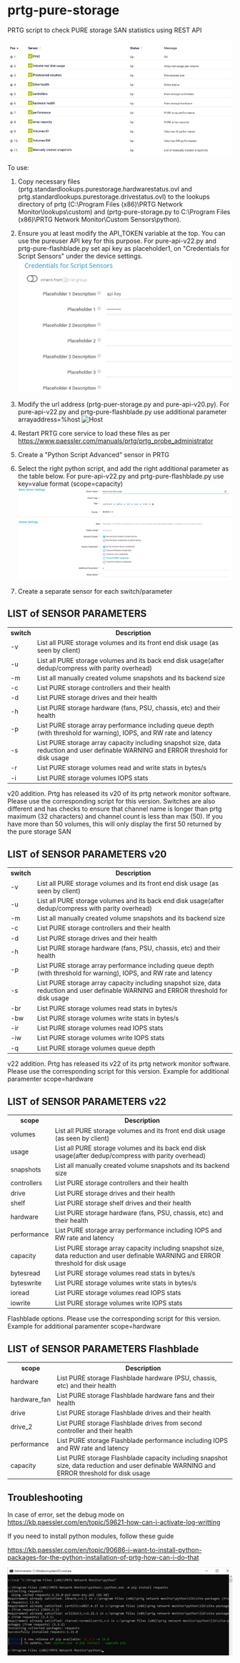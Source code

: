 # prtg-pure-storage
PRTG script to check PURE storage SAN statistics using REST API


![All available sensors](https://github.com/evandrotex/prtg-pure-storage/raw/master/all%20sensors.png)


To use: 
1. Copy necessary files (prtg.standardlookups.purestorage.hardwarestatus.ovl and prtg.standardlookups.purestorage.drivestatus.ovl) to the lookups directory of prtg (C:\Program Files (x86)\PRTG Network Monitor\lookups\custom) and (prtg-pure-storage.py to C:\Program Files (x86)\PRTG Network Monitor\Custom Sensors\python).
2. Ensure you at least modify the API_TOKEN variable at the top. You can use the pureuser API key for this purpose. For pure-api-v22.py and prtg-pure-flashblade.py set api key as placeholder1, on "Credentials for Script Sensors" under the device settings.
![Api](https://github.com/evandrotex/prtg-pure-storage/raw/master/api-key.png)
3. Modify the url address (prtg-puer-storage.py and pure-api-v20.py). For pure-api-v22.py and prtg-pure-flashblade.py use additional parameter arrayaddress=%host
![Host](https://github.com/evandrotex/prtg-pure-storage/raw/master/additional-parameter.png)
4. Restart PRTG core service to load these files as per https://www.paessler.com/manuals/prtg/prtg_probe_administrator
5. Create a "Python Script Advanced" sensor in PRTG
6. Select the right python script, and add the right additional parameter as the table below. For pure-api-v22.py and prtg-pure-flashblade.py use key=value format (scope=capacity)
![Adding a sensor](https://github.com/evandrotex/prtg-pure-storage/raw/master/add-sensor.png)

7. Create a separate sensor for each switch/parameter


## LIST of SENSOR PARAMETERS
<table>
    <tr>
        <th>switch</th>
        <th>Description</th>
    </tr>
    <tr>
        <td>-v</td>
        <td>List all PURE storage volumes and its front end disk usage (as seen by client) </td>
    </tr>
    <tr>
        <td>-u</td>
        <td>List all PURE storage volumes and its back end disk usage(after dedup/compress with parity overhead)</td>
    </tr>
    <tr>
        <td>-m</td>
        <td>List all manually created volume snapshots and its backend size </td>
    </tr>
    <tr>
        <td>-c</td>
        <td>List PURE storage controllers and their health</td>
    </tr>
    <tr>
        <td>-d</td>
        <td>List PURE storage drives and their health</td>
    </tr>
    <tr>
        <td>-h</td>
        <td>List PURE storage hardware (fans, PSU, chassis, etc) and their health</td>
    </tr>
    <tr>
        <td>-p</td>
        <td>List PURE storage array performance including queue depth (with threshold for warning), IOPS, and RW rate and latency </td>
    </tr>
     <tr>
        <td>-s</td>
        <td>List PURE storage array capacity including snapshot size, data reduction and user definable WARNING and ERROR threshold for disk usage</td>
    </tr>
     <tr>
        <td>-r</td>
        <td>List PURE storage volumes read and write stats in bytes/s</td>
    </tr>
    <tr>
        <td>-i</td>
        <td>List PURE storage volumes IOPS stats</td>
    </tr>
</table>



v20 addition.
Prtg has released its v20 of its prtg network monitor software.
Please use the corresponding script for this version.
Switches are also different and has checks to ensure that channel name is longer than prtg maximum (32 characters) and channel count is less than max (50). If you have more than 50 volumes, this will only display the first 50 returned by the pure storage SAN

## LIST of SENSOR PARAMETERS v20
<table>
    <tr>
        <th>switch</th>
        <th>Description</th>
    </tr>
    <tr>
        <td>-v</td>
        <td>List all PURE storage volumes and its front end disk usage (as seen by client) </td>
    </tr>
    <tr>
        <td>-u</td>
        <td>List all PURE storage volumes and its back end disk usage(after dedup/compress with parity overhead)</td>
    </tr>
    <tr>
        <td>-m</td>
        <td>List all manually created volume snapshots and its backend size </td>
    </tr>
    <tr>
        <td>-c</td>
        <td>List PURE storage controllers and their health</td>
    </tr>
    <tr>
        <td>-d</td>
        <td>List PURE storage drives and their health</td>
    </tr>
    <tr>
        <td>-h</td>
        <td>List PURE storage hardware (fans, PSU, chassis, etc) and their health</td>
    </tr>
    <tr>
        <td>-p</td>
        <td>List PURE storage array performance including queue depth (with threshold for warning), IOPS, and RW rate and latency </td>
    </tr>
     <tr>
        <td>-s</td>
        <td>List PURE storage array capacity including snapshot size, data reduction and user definable WARNING and ERROR threshold for disk usage</td>
    </tr>
     <tr>
        <td>-br</td>
        <td>List PURE storage volumes read stats in bytes/s</td>
    </tr>
    <tr>
        <td>-bw</td>
        <td>List PURE storage volumes write stats in bytes/s</td>
    </tr>
    <tr>
        <td>-ir</td>
        <td>List PURE storage volumes read IOPS stats</td>
    </tr>
        <tr>
        <td>-iw</td>
        <td>List PURE storage volumes write IOPS stats</td>
    </tr>
    </tr>
        <tr>
        <td>-q</td>
        <td>List PURE storage volumes queue depth</td>
    </tr>

</table>

v22 addition.
Prtg has released its v22 of its prtg network monitor software.
Please use the corresponding script for this version. Example for additional paramenter scope=hardware

## LIST of SENSOR PARAMETERS v22
<table>
    <tr>
        <th>scope</th>
        <th>Description</th>
    </tr>
    <tr>
        <td>volumes</td>
        <td>List all PURE storage volumes and its front end disk usage (as seen by client) </td>
    </tr>
    <tr>
        <td>usage</td>
        <td>List all PURE storage volumes and its back end disk usage(after dedup/compress with parity overhead)</td>
    </tr>
    <tr>
        <td>snapshots</td>
        <td>List all manually created volume snapshots and its backend size </td>
    </tr>
    <tr>
        <td>controllers</td>
        <td>List PURE storage controllers and their health</td>
    </tr>
    <tr>
        <td>drive</td>
        <td>List PURE storage drives and their health</td>
    </tr>
    <tr>
        <tr>
        <td>shelf</td>
        <td>List PURE storage shelf drives and their health</td>
    </tr>
    <tr>
        <td>hardware</td>
        <td>List PURE storage hardware (fans, PSU, chassis, etc) and their health</td>
    </tr>
    <tr>
        <td>performance</td>
        <td>List PURE storage array performance including IOPS and RW rate and latency </td>
    </tr>
     <tr>
        <td>capacity</td>
        <td>List PURE storage array capacity including snapshot size, data reduction and user definable WARNING and ERROR threshold for disk usage</td>
    </tr>
     <tr>
        <td>bytesread</td>
        <td>List PURE storage volumes read stats in bytes/s</td>
    </tr>
    <tr>
        <td>byteswrite</td>
        <td>List PURE storage volumes write stats in bytes/s</td>
    </tr>
    <tr>
        <td>ioread</td>
        <td>List PURE storage volumes read IOPS stats</td>
    </tr>
        <tr>
        <td>iowrite</td>
        <td>List PURE storage volumes write IOPS stats</td>
    </tr>
</table>

Flashblade options.
Please use the corresponding script for this version. Example for additional paramenter scope=hardware

## LIST of SENSOR PARAMETERS Flashblade
<table>
    <tr>
        <th>scope</th>
        <th>Description</th>
    </tr>
    <tr>
        <td>hardware</td>
        <td>List PURE storage Flashblade hardware (PSU, chassis, etc) and their health</td>
    </tr>
        <tr>
        <td>hardware_fan</td>
        <td>List PURE storage Flashblade hardware fans and their health</td>
    </tr>
     <tr>
        <tr>
        <td>drive</td>
        <td>List PURE storage Flashblade drives and their health</td>
    </tr>
    <tr>
        <tr>
        <td>drive_2</td>
        <td>List PURE storage Flashblade drives from second controller and their health</td>
    </tr>
    <tr>
        <td>performance</td>
        <td>List PURE storage Flashblade performance including IOPS and RW rate and latency </td>
    </tr>
     <tr>
        <td>capacity</td>
        <td>List PURE storage Flashblade capacity including snapshot size, data reduction and user definable WARNING and ERROR threshold for disk usage</td>
    </tr>
</table>

## Troubleshooting

In case of error, set the debug mode on 
https://kb.paessler.com/en/topic/59621-how-can-i-activate-log-writting

If you need to install python modules, follow these guide

https://kb.paessler.com/en/topic/90686-i-want-to-install-python-packages-for-the-python-installation-of-prtg-how-can-i-do-that


![All available sensors](https://github.com/evandrotex/prtg-pure-storage/raw/master/install_requests.png)

